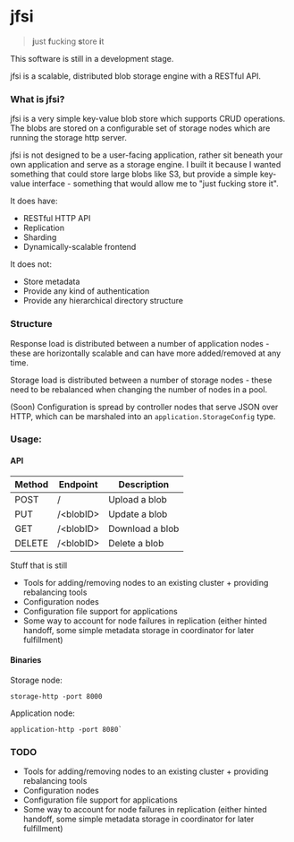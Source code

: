 # jfsi

> **j**ust **f**ucking **s**tore **i**t

This software is still in a development stage.

jfsi is a scalable, distributed blob storage engine with a RESTful API.

### What is jfsi?
jfsi is a very simple key-value blob store which supports CRUD
operations. The blobs are stored on a configurable set of storage
nodes which are running the storage http server.

jfsi is not designed to be a user-facing application, rather sit beneath
your own application and serve as a storage engine. I built it because
I wanted something that could store large blobs like S3, but provide a
simple key-value interface - something that would allow me to
"just fucking store it".

It does have:
 - RESTful HTTP API
 - Replication
 - Sharding
 - Dynamically-scalable frontend

It does not:
 - Store metadata
 - Provide any kind of authentication
 - Provide any hierarchical directory structure

### Structure

Response load is distributed between a number of application nodes - these
are horizontally scalable and can have more added/removed at any time.

Storage load is distributed between a number of storage nodes - these
need to be rebalanced when changing the number of nodes in a pool.

(Soon) Configuration is spread by controller nodes that serve JSON over HTTP,
which can be marshaled into an `application.StorageConfig` type.

### Usage:

#### API

| **Method**    | **Endpoint**      | **Description**   |
|---------------|-------------------|-------------------|
| POST          | /                 | Upload a blob     |
| PUT           | /&lt;blobID&gt;   | Update a blob     |
| GET           | /&lt;blobID&gt;   | Download a blob   |
| DELETE        | /&lt;blobID&gt;   | Delete a blob     |

Stuff that is still 
- Tools for adding/removing nodes to an existing cluster + providing rebalancing tools
- Configuration nodes
- Configuration file support for applications
- Some way to account for node failures in replication (either hinted handoff, some simple metadata storage in coordinator for later fulfillment)


#### Binaries
Storage node:
```
storage-http -port 8000
```

Application node:
```
application-http -port 8080`
```

### TODO
 - Tools for adding/removing nodes to an existing cluster + providing rebalancing tools
 - Configuration nodes
 - Configuration file support for applications
 - Some way to account for node failures in replication (either hinted handoff, some simple metadata storage in coordinator for later fulfillment)
